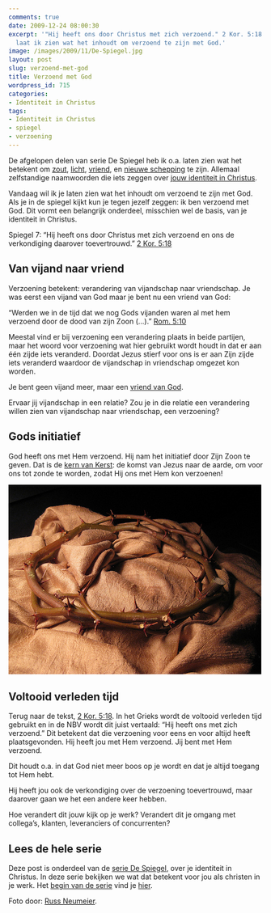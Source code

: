 ```yaml
---
comments: true
date: 2009-12-24 08:00:30
excerpt: '"Hij heeft ons door Christus met zich verzoend." 2 Kor. 5:18. In dit artikel
  laat ik zien wat het inhoudt om verzoend te zijn met God.'
image: /images/2009/11/De-Spiegel.jpg
layout: post
slug: verzoend-met-god
title: Verzoend met God
wordpress_id: 715
categories:
- Identiteit in Christus
tags:
- Identiteit in Christus
- spiegel
- verzoening
---
```


De afgelopen delen van serie De Spiegel heb ik o.a. laten zien wat het betekent om [zout](/2009/11/12/het-geheim-van-het-zout-van-de-aarde/), [licht](/2009/11/19/hoe-je-een-lamp-kunt-zijn-die-niet-alleen-muggen-aantrekt/), [vriend](/2009/12/10/de-beste-vriend-van-de-hele-wereld/), en [nieuwe schepping](/2009/12/17/in-christus-nieuwe-schepping/) te zijn. Allemaal zelfstandige naamwoorden die iets zeggen over [jouw identiteit in Christus](/2009/11/09/kijk-eens-wat-vaker-in-de-spiegel/).

Vandaag wil ik je laten zien wat het inhoudt om verzoend te zijn met God. Als je in de spiegel kijkt kun je tegen jezelf zeggen: ik ben verzoend met God. Dit vormt een belangrijk onderdeel, misschien wel de basis, van je identiteit in Christus.

Spiegel 7: “Hij heeft ons door Christus met zich verzoend en ons de verkondiging daarover toevertrouwd.” [2 Kor. 5:18](http://www.biblija.net/biblija.cgi?m=2+Kor+5%3A18&id42=0&id18=1&pos=0&l=nl&set=10)





## Van vijand naar vriend


Verzoening betekent: verandering van vijandschap naar vriendschap. Je was eerst een vijand van God maar je bent nu een vriend van God:

“Werden we in de tijd dat we nog Gods vijanden waren al met hem verzoend door de dood van zijn Zoon (...).” [Rom. 5:10](http://www.biblija.net/biblija.cgi?m=Rom+5%3A10&id42=0&id18=1&pos=0&l=nl&set=10)

Meestal vind er bij verzoening een verandering plaats in beide partijen, maar het woord voor verzoening wat hier gebruikt wordt houdt in dat er aan één zijde iets veranderd. Doordat Jezus stierf voor ons is er aan Zijn zijde iets veranderd waardoor de vijandschap in vriendschap omgezet kon worden.

Je bent geen vijand meer, maar een [vriend van God](/2009/12/10/de-beste-vriend-van-de-hele-wereld/).

Ervaar jij vijandschap in een relatie? Zou je in die relatie een verandering willen zien van vijandschap naar vriendschap, een verzoening?



## Gods initiatief


God heeft ons met Hem verzoend. Hij nam het initiatief door Zijn Zoon te geven. Dat is de [kern van Kerst](/2009/12/07/6-redenen-waarom-kerst-dvd/): de komst van Jezus naar de aarde, om voor ons tot zonde te worden, zodat Hij ons met Hem kon verzoenen!

![Afbeelding van een doornenkroon](/images/2009/12/doornenkroon.jpg)



## Voltooid verleden tijd


Terug naar de tekst, [2 Kor. 5:18](http://www.biblija.net/biblija.cgi?m=2+kor+5%3A18&id42=0&id18=1&pos=0&l=nl&set=10). In het Grieks wordt de voltooid verleden tijd gebruikt en in de NBV wordt dit juist vertaald: “Hij heeft ons met zich verzoend.” Dit betekent dat die verzoening voor eens en voor altijd heeft plaatsgevonden. Hij heeft jou met Hem verzoend. Jij bent met Hem verzoend.

Dit houdt o.a. in dat God niet meer boos op je wordt en dat je altijd toegang tot Hem hebt. 

Hij heeft jou ook de verkondiging over de verzoening toevertrouwd, maar daarover gaan we het een andere keer hebben.

Hoe verandert dit jouw kijk op je werk? Verandert dit je omgang met collega’s, klanten, leveranciers of concurrenten?



## Lees de hele serie


Deze post is onderdeel van de [serie De Spiegel](/2009/11/09/kijk-eens-wat-vaker-in-de-spiegel), over je identiteit in Christus. In deze serie bekijken we wat dat betekent voor jou als christen in je werk. Het [begin van de serie](/2009/11/09/kijk-eens-wat-vaker-in-de-spiegel) vind je [hier](/2009/11/09/kijk-eens-wat-vaker-in-de-spiegel).



Foto door: [Russ Neumeier](http://www.flickr.com/photos/52502823@N00/3578082205/).
